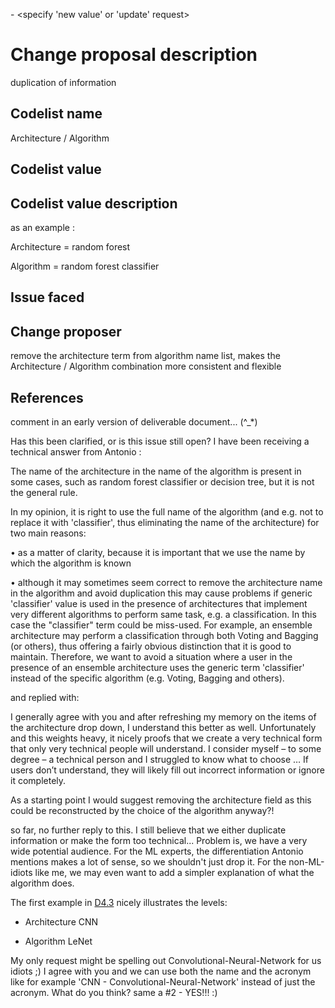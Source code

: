 <Codelist name> - <specify 'new value' or 'update' request>
<!-- Please fill out this issue to the best of your knowledge, this will help the governance and release process move forward.-->

# Change proposal description
<!-- Provide a brief description of the change proposal - e.g. specify if you are proposing a new value or want to update /replace an existing one -->

duplication of information

## Codelist name
<!-- Specify the name of the codelist addressed. -->
Architecture / Algorithm 

## Codelist value
<!-- Specify the name of the codelist value. -->

## Codelist value description
<!-- Specify the description of the codelist value. -->
as an example : 

Architecture = random forest 
Algorithm  = random forest classifier

## Issue faced
<!-- Provide a comprehensive description of the change proposal, e.g. new value, change of existing value -->

## Change proposer
<!-- Specify the submitting person, organisation or group of people/organisations. -->

remove the architecture term from algorithm name list, makes the Architecture / Algorithm combination more consistent and flexible 

## References
<!-- If relevant, provide links to more detailed documentation / online discussions in publicly available resources (e.g. GitHub repositories, Forum discussions ...). -->

comment in an early version of deliverable document... (^_*)

Has this been clarified, or is this issue still open?
I have been receiving a technical answer from Antonio : 
The name of the architecture in the name of the algorithm is present in some cases, such as random forest classifier or decision tree, but it is not the general rule.
In my opinion, it is right to use the full name of the algorithm (and e.g. not to replace it with 'classifier', thus eliminating the name of the architecture) for two main reasons:
•	as a matter of clarity, because it is important that we use the name by which the algorithm is known
•	although it may sometimes seem correct to remove the architecture name in the algorithm and avoid duplication this may cause problems if generic  'classifier' value is used in the presence of architectures that implement very different algorithms to perform same task, e.g. a classification. In this case the "classifier" term could be miss-used. For example, an ensemble architecture may perform a classification through both Voting and Bagging (or others), thus offering a fairly obvious distinction that it is good to maintain. Therefore, we want to avoid a situation where a user in the presence of an ensemble architecture uses the generic term 'classifier' instead of the specific algorithm (e.g. Voting, Bagging and others). 

and replied with: 

I generally agree with you and after refreshing my memory on the items of the architecture drop down, I understand this better as well. Unfortunately and this weights heavy, it nicely proofs that we create a very technical form that only very technical people will understand. I consider myself – to some degree – a technical person and I struggled to know what to choose … If users don’t understand, they will likely fill out incorrect information or ignore it completely.
As a starting point I would suggest removing the architecture field as this could be reconstructed by the choice of the algorithm anyway?!

so far, no further reply to this. I still believe that we either duplicate information or make the form too technical...
Problem is, we have a very wide potential audience. For the ML experts, the differentiation Antonio mentions makes a lot of sense, so we shouldn't just drop it. For the non-ML-idiots like me, we may even want to add a simpler explanation of what the algorithm does.

The first example in [D4.3](https://nilu365.sharepoint.com/:w:/r/sites/Horizon2021_CUBE/Shared%20Documents/General/deliverables_milestones_archive/2023/D4_3%20Public%20Listing%20(Catalogue)%20of%20FAIRiCUBE%20processing-analysis%20resources_V1.2.docx?d=wafb6e9f6bc4f4bc5a2cde884acbc8470&csf=1&web=1&e=bRVoTV) nicely illustrates the levels:

- Architecture	CNN
- Algorithm	LeNet

My only request might be spelling out Convolutional-Neural-Network for us idiots ;) I agree with you and we can use both the name and the acronym like for example 'CNN - Convolutional-Neural-Network' instead of just the acronym. What do you think? 
same a #2 - YES!!! :)